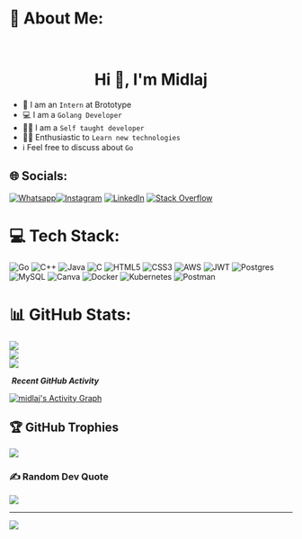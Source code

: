 # 💫 About Me:
&nbsp;
<h1 align="center">Hi 👋, I'm  Midlaj</h1>
 

- :school: I am an `Intern` at Brototype
- :computer: I am a `Golang Developer`
- :student: I am a `Self taught developer`
- :technologist: Enthusiastic to `Learn new technologies`
- ℹ️ Feel free to discuss about `Go` 



## 🌐 Socials:

[![Whatsapp](https://img.shields.io/badge/WhatsApp-25D366?style=for-the-badge&logo=whatsapp&logoColor=white)]([https://wa.me/qr/D7T7ZRGSUOTTG1])[![Instagram](https://img.shields.io/badge/Instagram-%23E4405F.svg?logo=Instagram&logoColor=white)](https://instagram.com/__midd__) [![LinkedIn](https://img.shields.io/badge/LinkedIn-%230077B5.svg?logo=linkedin&logoColor=white)](https://www.linkedin.com/in/muhammedali-midhilaj-13834723a/) [![Stack Overflow](https://img.shields.io/badge/-Stackoverflow-FE7A16?logo=stack-overflow&logoColor=white)](https://stackoverflow.com/users/20032389/muhammed-midlaj) 

# 💻 Tech Stack:
![Go](https://img.shields.io/badge/go-%2300ADD8.svg?style=for-the-badge&logo=go&logoColor=white) ![C++](https://img.shields.io/badge/c++-%2300599C.svg?style=for-the-badge&logo=c%2B%2B&logoColor=white) ![Java](https://img.shields.io/badge/java-%23ED8B00.svg?style=for-the-badge&logo=java&logoColor=white) ![C](https://img.shields.io/badge/c-%2300599C.svg?style=for-the-badge&logo=c&logoColor=white) ![HTML5](https://img.shields.io/badge/html5-%23E34F26.svg?style=for-the-badge&logo=html5&logoColor=white) ![CSS3](https://img.shields.io/badge/css3-%231572B6.svg?style=for-the-badge&logo=css3&logoColor=white) ![AWS](https://img.shields.io/badge/AWS-%23FF9900.svg?style=for-the-badge&logo=amazon-aws&logoColor=white) ![JWT](https://img.shields.io/badge/JWT-black?style=for-the-badge&logo=JSON%20web%20tokens) ![Postgres](https://img.shields.io/badge/postgres-%23316192.svg?style=for-the-badge&logo=postgresql&logoColor=white) ![MySQL](https://img.shields.io/badge/mysql-%2300f.svg?style=for-the-badge&logo=mysql&logoColor=white) ![Canva](https://img.shields.io/badge/Canva-%2300C4CC.svg?style=for-the-badge&logo=Canva&logoColor=white) ![Docker](https://img.shields.io/badge/docker-%230db7ed.svg?style=for-the-badge&logo=docker&logoColor=white) ![Kubernetes](https://img.shields.io/badge/kubernetes-%23326ce5.svg?style=for-the-badge&logo=kubernetes&logoColor=white) ![Postman](https://img.shields.io/badge/Postman-FF6C37?style=for-the-badge&logo=postman&logoColor=white)
# 📊 GitHub Stats:
![](https://github-readme-stats.vercel.app/api?username=midd-96&theme=dark&hide_border=false&include_all_commits=false&count_private=false)<br/>
![](https://github-readme-streak-stats.herokuapp.com/?user=midd-96&theme=dark&hide_border=false)<br/>
![](https://github-readme-stats.vercel.app/api/top-langs/?username=midd-96&theme=dark&hide_border=false&include_all_commits=false&count_private=false&layout=compact)

 <p align="center">

 &nbsp;<i><b>Recent GitHub Activity</b></i>
 

   <a href="https://github.com/midd-96"><img alt="midlaj's Activity Graph" src="https://activity-graph.herokuapp.com/graph?username=midd-96&custom_title=midlaj's%20Contribution%20Graph&theme=react-dark" /></a>
  <br/>
</p>

## 🏆 GitHub Trophies
![](https://github-profile-trophy.vercel.app/?username=midd-96&theme=radical&no-frame=false&no-bg=true&margin-w=4)

### ✍️ Random Dev Quote
![](https://quotes-github-readme.vercel.app/api?type=horizontal&theme=radical)

---
[![](https://visitcount.itsvg.in/api?id=midd-96&icon=0&color=0)](https://visitcount.itsvg.in)

